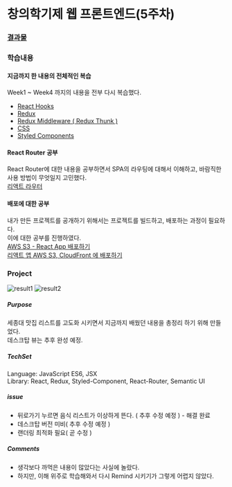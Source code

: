 # 창의학기제 웹 프론트엔드(5주차)

### [결과물](http://sejong-fancy-food.s3-website.ap-northeast-2.amazonaws.com/)

### 학습내용
#### 지금까지 한 내용의 전체적인 복습   
Week1 ~ Week4 까지의 내용을 전부 다시 복습했다.  

- [React Hooks](https://react.vlpt.us/)   
- [Redux](https://react.vlpt.us/redux/)   
- [Redux Middleware ( Redux Thunk ) ](https://react.vlpt.us/redux-middleware/)  
- [CSS](../week4/week4.md)   
- [Styled Components](https://styled-components.com/)   

#### React Router 공부   
React Router에 대한 내용을 공부하면서 SPA의 라우팅에 대해서 이해하고, 바람직한 사용 방법이 무엇일지 고민했다.   
[리액트 라우터](https://react.vlpt.us/react-router/)   

#### 배포에 대한 공부   
내가 만든 프로젝트를 공개하기 위해서는 프로젝트를 빌드하고, 배포하는 과정이 필요하다.   
이에 대한 공부를 진행하였다.   
[AWS S3 - React App 배포하기](https://youwaytogo.tistory.com/58)   
[리액트 앱 AWS S3, CloudFront 에 배포하기](https://react-etc.vlpt.us/08.deploy-s3.html)

### Project   
![result1](https://user-images.githubusercontent.com/52201658/79685792-5dd1be00-8276-11ea-90bc-119cfde4a6c7.png)
![result2](https://user-images.githubusercontent.com/52201658/79685793-61654500-8276-11ea-84d0-e12c15d39f2d.png)



##### Purpose   
세종대 맛집 리스트를 고도화 시키면서 지금까지 배웠던 내용을 총정리 하기 위해 만들었다.   
데스크탑 뷰는 추후 완성 예정.   

##### TechSet
Language: JavaScript ES6, JSX   
Library: React, Redux, Styled-Component, React-Router, Semantic UI  

##### issue   
- 뒤로가기 누르면 음식 리스트가 이상하게 뜬다. ( 추후 수정 예정 )  - 해결 완료  
- 데스크탑 버전 미비( 추후 수정 예정 )
- 랜더링 최적화 필요( 곧 수정 )


##### Comments   
- 생각보다 까먹은 내용이 많았다는 사실에 놀랐다.   
- 하지만, 이해 위주로 학습해와서 다시 Remind 시키기가 그렇게 어렵지 않았다.   


